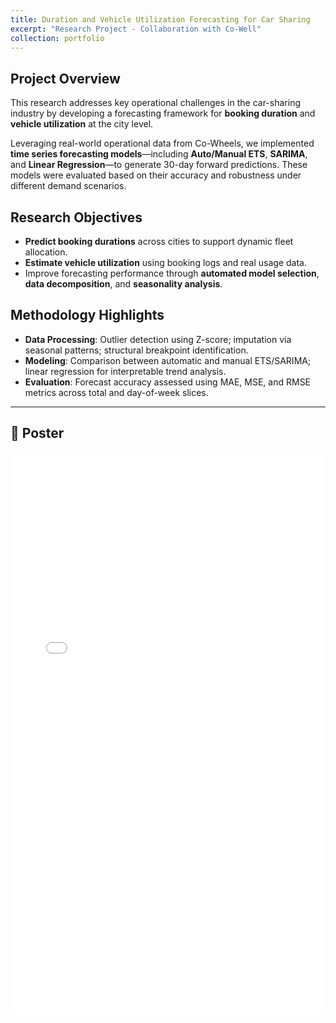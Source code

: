 ```yaml
---
title: Duration and Vehicle Utilization Forecasting for Car Sharing
excerpt: "Research Project - Collaboration with Co-Well"
collection: portfolio
---
```


## Project Overview

This research addresses key operational challenges in the car-sharing industry by developing a forecasting framework for **booking duration** and **vehicle utilization** at the city level.  

Leveraging real-world operational data from Co-Wheels, we implemented **time series forecasting models**—including **Auto/Manual ETS**, **SARIMA**, and **Linear Regression**—to generate 30-day forward predictions. These models were evaluated based on their accuracy and robustness under different demand scenarios.

## Research Objectives

- **Predict booking durations** across cities to support dynamic fleet allocation.
- **Estimate vehicle utilization** using booking logs and real usage data.
- Improve forecasting performance through **automated model selection**, **data decomposition**, and **seasonality analysis**.

## Methodology Highlights

- **Data Processing**: Outlier detection using Z-score; imputation via seasonal patterns; structural breakpoint identification.
- **Modeling**: Comparison between automatic and manual ETS/SARIMA; linear regression for interpretable trend analysis.
- **Evaluation**: Forecast accuracy assessed using MAE, MSE, and RMSE metrics across total and day-of-week slices.

---

## 📌 Poster

<iframe src="/assets/Poster.pdf" 
        width="100%" height="900px" 
        style="border: none;">
</iframe>

